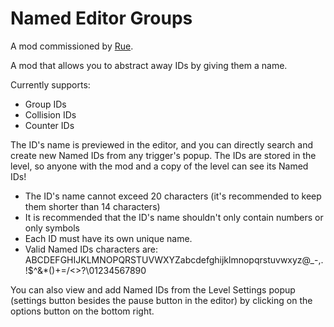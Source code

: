 # Named Editor Groups

A mod commissioned by [Rue](https://x.com/xRueOfficial).

A mod that allows you to abstract away <ca>IDs</c> by giving them a <cg>name</c>.

Currently supports:

- Group IDs
- Collision IDs
- Counter IDs

The ID's name is previewed in the editor, and you can directly search and create new Named IDs from any trigger's popup.
The IDs are stored in the level, so anyone with the mod and a copy of the level can see its Named IDs!

- The ID's name <cr>cannot</c> exceed <cy>20 characters</c> <cg>(it's recommended to keep them shorter than 14 characters)</c>
- It is recommended that the ID's name <cy>shouldn't</c> only contain <cy>numbers</c> or <cy>only symbols</c>
- Each ID <cr>must</c> have its own <cy>unique name</c>.
- Valid Named IDs characters are: <cg>ABCDEFGHIJKLMNOPQRSTUVWXYZabcdefghijklmnopqrstuvwxyz@_-,.!$^&*()+=/<>?\01234567890</c>

You can also view and add Named IDs from the Level Settings popup (settings button besides the pause button in the editor) by clicking on the options button on the bottom right.
